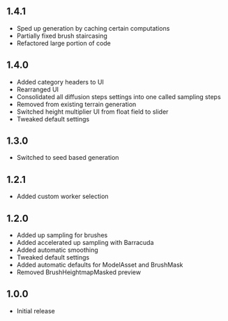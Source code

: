 ## 1.4.1
- Sped up generation by caching certain computations
- Partially fixed brush staircasing
- Refactored large portion of code

## 1.4.0
- Added category headers to UI
- Rearranged UI
- Consolidated all diffusion steps settings into one called sampling steps
- Removed from existing terrain generation
- Switched height multiplier UI from float field to slider
- Tweaked default settings

## 1.3.0
- Switched to seed based generation

## 1.2.1
- Added custom worker selection

## 1.2.0
- Added up sampling for brushes
- Added accelerated up sampling with Barracuda
- Added automatic smoothing
- Tweaked default settings
- Added automatic defaults for ModelAsset and BrushMask
- Removed BrushHeightmapMasked preview

## 1.0.0
- Initial release